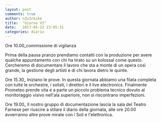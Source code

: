 ```yaml
---
layout: post
comments: true
author: n3v3rmike
title:  "Giorno VI"
date:   2017-05-22 23:45:31
categories: diario
---
```


Ore 10.00_commissione di vigilanza

Prima della pausa pranzo prendiamo contatti con la produzione per avere qualche appuntamento con chi ha tirato su un kolossal come questo. Cercheremo di documentare il lavoro che sta a monte di un opera così grande, la gestione degli artisti e di chi lavora dietro le quinte.

Ore 15.30_ Iniziano le prove.
In questa giornata abbiamo una filata completa con tutte le orchestre, i solisti, i direttori e il live electronics.
Finalmente Prometeo prende vita e a parte un piccolo problema tecnico dovuto al monitoraggio visivo nell'ala superiore, non si riscontrano imperfezioni.

Ore 19.00_ Il nostro gruppo di documentazione lascia la sala del Teatro Farnese per riuscire a stilare il diario della giornata, alle ore 20.00 avverranno altre prove mirate con i Soli e l'elettronica.
